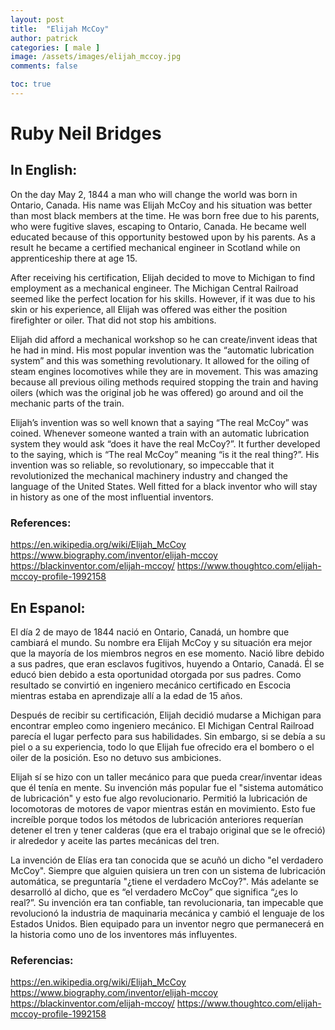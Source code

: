 ```yaml
---
layout: post
title:  "Elijah McCoy"
author: patrick
categories: [ male ]
image: /assets/images/elijah_mccoy.jpg
comments: false

toc: true
---
```

<!-- English Section -->
# Ruby Neil Bridges

## In English: 
On the day May 2, 1844 a man who will change the world was born in Ontario, Canada. His name was Elijah McCoy and his situation was better than most black members at the time. He was born free due to his parents, who were fugitive slaves, escaping to Ontario, Canada. He became well educated because of this opportunity bestowed upon by his parents. As a result he became a certified mechanical engineer in Scotland while on apprenticeship there at age 15.

After receiving his certification, Elijah decided to move to Michigan to find employment as a mechanical engineer. The Michigan Central Railroad seemed like the perfect location for his skills. However, if it was due to his skin or his experience, all Elijah was offered was either the position firefighter or oiler. That did not stop his ambitions.

Elijah did afford a mechanical workshop so he can create/invent ideas that he had in mind. His most popular invention was the “automatic lubrication system” and this was something revolutionary. It allowed for the oiling of steam engines locomotives while they are in movement. This was amazing because all previous oiling methods required stopping the train and having oilers (which was the original job he was offered) go around and oil the mechanic parts of the train. 

Elijah’s invention was so well known that a saying “The real McCoy” was coined. Whenever someone wanted a train with an automatic lubrication system they would ask “does it have the real McCoy?”. It further developed to the saying, which is “The real McCoy” meaning “is it the real thing?”. His invention was so reliable, so revolutionary, so impeccable that it revolutionized the mechanical machinery industry and changed the language of the United States. Well fitted for a black inventor who will stay in history as one of the most influential inventors.

### References:
https://en.wikipedia.org/wiki/Elijah_McCoy
https://www.biography.com/inventor/elijah-mccoy
https://blackinventor.com/elijah-mccoy/
https://www.thoughtco.com/elijah-mccoy-profile-1992158

<!-- Spanish Section -->
## En Espanol: 
El día 2 de mayo de 1844 nació en Ontario, Canadá, un hombre que cambiará el mundo. Su nombre era Elijah McCoy y su situación era mejor que la mayoría de los miembros negros en ese momento. Nació libre debido a sus padres, que eran esclavos fugitivos, huyendo a Ontario, Canadá. Él se educó bien debido a esta oportunidad otorgada por sus padres. Como resultado se convirtió en ingeniero mecánico certificado en Escocia mientras estaba en aprendizaje allí a la edad de 15 años.

Después de recibir su certificación, Elijah decidió mudarse a Michigan para encontrar empleo como ingeniero mecánico. El Michigan Central Railroad parecía el lugar perfecto para sus habilidades. Sin embargo, si se debía a su piel o a su experiencia, todo lo que Elijah fue ofrecido era el bombero o el oiler de la posición. Eso no detuvo sus ambiciones.

Elijah sí se hizo con un taller mecánico para que pueda crear/inventar ideas que él tenía en mente. Su invención más popular fue el "sistema automático de lubricación" y esto fue algo revolucionario. Permitió la lubricación de locomotoras de motores de vapor mientras están en movimiento. Esto fue increíble porque todos los métodos de lubricación anteriores requerían detener el tren y tener calderas (que era el trabajo original que se le ofreció) ir alrededor y aceite las partes mecánicas del tren. 

La invención de Elías era tan conocida que se acuñó un dicho "el verdadero McCoy". Siempre que alguien quisiera un tren con un sistema de lubricación automática, se preguntaría "¿tiene el verdadero McCoy?". Más adelante se desarrolló al dicho, que es “el verdadero McCoy” que significa “¿es lo real?”. Su invención era tan confiable, tan revolucionaria, tan impecable que revolucionó la industria de maquinaria mecánica y cambió el lenguaje de los Estados Unidos. Bien equipado para un inventor negro que permanecerá en la historia como uno de los inventores más influyentes.

### Referencias:
https://en.wikipedia.org/wiki/Elijah_McCoy
https://www.biography.com/inventor/elijah-mccoy
https://blackinventor.com/elijah-mccoy/
https://www.thoughtco.com/elijah-mccoy-profile-1992158
